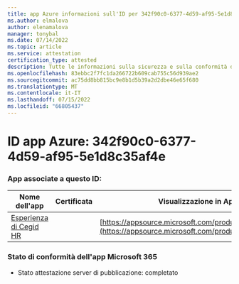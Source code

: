 ```yaml
---
title: app Azure informazioni sull'ID per 342f90c0-6377-4d59-af95-5e1d8c35af4e
ms.author: elmalova
author: elenamalova
manager: tonybal
ms.date: 07/14/2022
ms.topic: article
ms.service: attestation
certification_type: attested
description: Tutte le informazioni sulla sicurezza e sulla conformità disponibili per 342f90c0-6377-4d59-af95-5e1d8c35af4e.
ms.openlocfilehash: 83ebbc2f7fc1da266722b609cab755c56d939ae2
ms.sourcegitcommit: ac75dd8bb815bc9e8b1d5b39a2d2dbe46e65f680
ms.translationtype: MT
ms.contentlocale: it-IT
ms.lasthandoff: 07/15/2022
ms.locfileid: "66805437"
---
```

# <a name="azure-app-id-342f90c0-6377-4d59-af95-5e1d8c35af4e"></a>ID app Azure: 342f90c0-6377-4d59-af95-5e1d8c35af4e


### <a name="apps-associated-with-this-id"></a>App associate a questo ID:
| **Nome dell'app** | **Certificata** | **Visualizzazione in AppSource** |
|--------------|---------------|-----------------------|
| [Esperienza di Cegid HR](../forward/WA200004302.md) |  | [https://appsource.microsoft.com/product/office/WA200004302](https://appsource.microsoft.com/product/office/WA200004302) |

### <a name="microsoft-365-app-compliance-status"></a>Stato di conformità dell'app Microsoft 365
- Stato attestazione server di pubblicazione: completato
